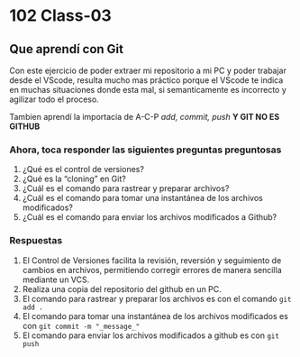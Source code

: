 # 102 Class-03

## Que aprendí con Git

Con este ejercicio de poder extraer mi repositorio a mi PC y poder trabajar desde el VScode, resulta mucho mas práctico porque el VScode te indica en muchas situaciones donde esta mal, si semanticamente es incorrecto y agilizar todo el proceso.

Tambien aprendí la importacia de A-C-P *add, commit, push*
**Y GIT NO ES GITHUB**

### Ahora, toca responder las siguientes preguntas preguntosas

1. ¿Qué es el control de versiones?
2. ¿Qué es la “cloning” en Git?
3. ¿Cuál es el comando para rastrear y preparar archivos?
4. ¿Cuál es el comando para tomar una instantánea de los archivos modificados?
5. ¿Cuál es el comando para enviar los archivos modificados a Github?

### Respuestas

1. El Control de Versiones facilita la revisión, reversión y seguimiento de cambios en archivos, permitiendo corregir errores de manera sencilla mediante un VCS.
1. Realiza una copia del repositorio del github en un PC.
1. El comando para rastrear y preparar los archivos es con el comando `git add .`
1. El comando para tomar una instantánea de los archivos modificados es con `git commit -m "_message_"`
1. El comando para enviar los archivos modificados a github es con `git push`
